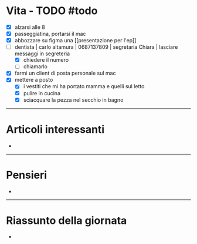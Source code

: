 # Vita - TODO #todo 
- [x] alzarsi alle 8
- [x] passeggiatina, portarsi il mac
- [x] abbozzare su figma una [[presentazione per l'ep]]
- [ ] dentista | carlo altamura | 0687137809 | segretaria Chiara | lasciare messaggi in segreteria
    - [x] chiedere il numero
    - [ ] chiamarlo
- [x] farmi un client di posta personale sul mac
- [x] mettere a posto
    - [x] i vestiti che mi ha portato mamma e quelli sul letto
    - [x] pulire in cucina
    - [x] sciacquare la pezza nel secchio in bagno
---

# Articoli interessanti
- 

---

# Pensieri
- 

---

# Riassunto della giornata
- 